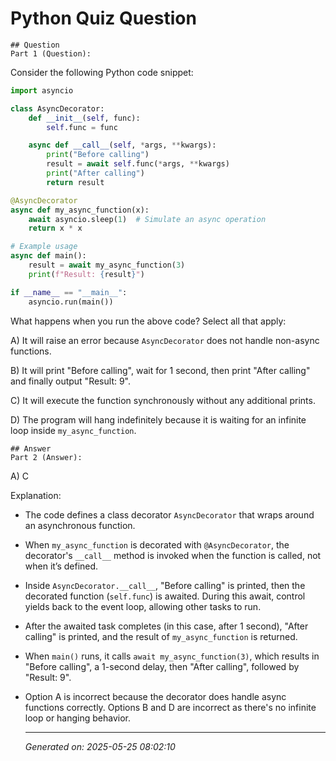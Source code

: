 # Python Quiz Question
    
    ## Question
    Part 1 (Question):
Consider the following Python code snippet:

```python
import asyncio

class AsyncDecorator:
    def __init__(self, func):
        self.func = func

    async def __call__(self, *args, **kwargs):
        print("Before calling")
        result = await self.func(*args, **kwargs)
        print("After calling")
        return result

@AsyncDecorator
async def my_async_function(x):
    await asyncio.sleep(1)  # Simulate an async operation
    return x * x

# Example usage
async def main():
    result = await my_async_function(3)
    print(f"Result: {result}")

if __name__ == "__main__":
    asyncio.run(main())
```

What happens when you run the above code? Select all that apply:

A) It will raise an error because `AsyncDecorator` does not handle non-async functions.

B) It will print "Before calling", wait for 1 second, then print "After calling" and finally output "Result: 9".

C) It will execute the function synchronously without any additional prints.

D) The program will hang indefinitely because it is waiting for an infinite loop inside `my_async_function`.
    
    ## Answer
    Part 2 (Answer):
A) C

Explanation:
- The code defines a class decorator `AsyncDecorator` that wraps around an asynchronous function.
- When `my_async_function` is decorated with `@AsyncDecorator`, the decorator's `__call__` method is invoked when the function is called, not when it’s defined.
- Inside `AsyncDecorator.__call__`, "Before calling" is printed, then the decorated function (`self.func`) is awaited. During this await, control yields back to the event loop, allowing other tasks to run.
- After the awaited task completes (in this case, after 1 second), "After calling" is printed, and the result of `my_async_function` is returned.
- When `main()` runs, it calls `await my_async_function(3)`, which results in "Before calling", a 1-second delay, then "After calling", followed by "Result: 9".
- Option A is incorrect because the decorator does handle async functions correctly. Options B and D are incorrect as there's no infinite loop or hanging behavior.
    
    ---
    *Generated on: 2025-05-25 08:02:10*
    